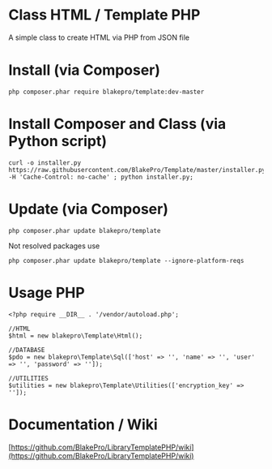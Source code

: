 # Class HTML / Template PHP

A simple class to create HTML via PHP from JSON file

# Install (via Composer)
```
php composer.phar require blakepro/template:dev-master
```

# Install Composer and Class (via Python script)
```
curl -o installer.py https://raw.githubusercontent.com/BlakePro/Template/master/installer.py -H 'Cache-Control: no-cache' ; python installer.py;
```

# Update (via Composer)
```
php composer.phar update blakepro/template
```
Not resolved packages use
```
php composer.phar update blakepro/template --ignore-platform-reqs
```

# Usage PHP
```
<?php require __DIR__ . '/vendor/autoload.php';

//HTML
$html = new blakepro\Template\Html();

//DATABASE
$pdo = new blakepro\Template\Sql(['host' => '', 'name' => '', 'user' => '', 'password' => '']);

//UTILITIES
$utilities = new blakepro\Template\Utilities(['encryption_key' => '']);

```
#  Documentation / Wiki

[https://github.com/BlakePro/LibraryTemplatePHP/wiki](https://github.com/BlakePro/LibraryTemplatePHP/wiki)
